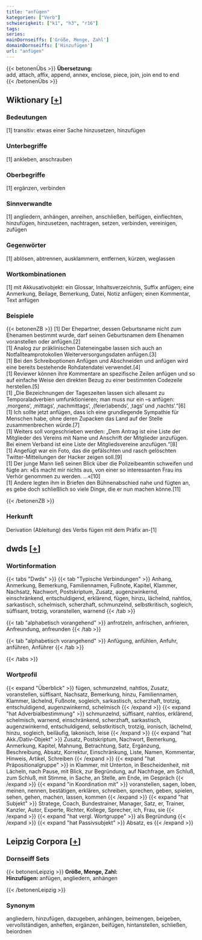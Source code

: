 ```yaml
---
title: "anfügen"
kategorien: ["Verb"]
schwierigkeit: ["k1", "h3", "r16"]
tags:
series:
mainDornseiffs: ['Größe, Menge, Zahl']
domainDornseiffs: ['Hinzufügen']
url: "anfügen"
---
```


{{< betonenÜbs >}}
**Übersetzung:**  
add, attach, affix, append, annex, enclose, piece, join, join end to end  
{{< /betonenÜbs >}}

## Wiktionary [[+](https://de.wiktionary.org/wiki/anfügen)]

### Bedeutungen
[1] transitiv: etwas einer Sache hinzusetzen, hinzufügen  

### Unterbegriffe
[1] ankleben, anschrauben  

### Oberbegriffe
[1] ergänzen, verbinden  

### Sinnverwandte
[1] angliedern, anhängen, anreihen, anschließen, beifügen, einflechten, hinzufügen, hinzusetzen, nachtragen, setzen, verbinden, vereinigen, zufügen  

### Gegenwörter
[1] ablösen, abtrennen, ausklammern, entfernen, kürzen, weglassen  

### Wortkombinationen
[1] mit Akkusativobjekt: ein Glossar, Inhaltsverzeichnis, Suffix anfügen; eine Anmerkung, Beilage, Bemerkung, Datei, Notiz anfügen; einen Kommentar, Text anfügen  

### Beispiele
{{< betonenZB >}}
[1] Der Ehepartner, dessen Geburtsname nicht zum Ehenamen bestimmt wurde, darf seinen Geburtsnamen dem Ehenamen voranstellen oder anfügen.[2]  
[1] Analog zur präklinischen Dateneingabe lassen sich auch an Notfallteamprotokollen Weiterversorgungsdaten anfügen.[3]  
[1] Bei den Schreiboptionen Anfügen und Abschneiden und anfügen wird eine bereits bestehende Rohdatendatei verwendet.[4]  
[1] Reviewer können ihre Kommentare an spezifische Zeilen anfügen und so auf einfache Weise den direkten Bezug zu einer bestimmten Codezeile herstellen.[5]  
[1] „Die Bezeichnungen der Tageszeiten lassen sich allesamt zu Temporaladverbien umfunktionieren; man muss nur ein –s anfügen: ‚morgens‘, ‚mittags‘, ‚nachmittags‘, ‚(feier)abends‘, ‚tags‘ und ‚nachts‘.“[6]  
[1] Ich sollte jetzt anfügen, dass ich eine grundlegende Sympathie für Menschen habe, ohne deren Zupacken das Land auf der Stelle zusammenbrechen würde.[7]  
[1] Weiters soll vorgeschrieben werden: „Dem Antrag ist eine Liste der Mitglieder des Vereins mit Name und Anschrift der Mitglieder anzufügen. Bei einem Verband ist eine Liste der Mitgliedsvereine anzufügen.“[8]  
[1] Angefügt war ein Foto, das die gefälschten und rasch gelöschten Twitter-Mitteilungen der Hacker zeigen soll.[9]  
[1] Der junge Mann ließ seinen Blick über die Polizeibeamtin schweifen und fügte an: »Es macht mir nichts aus, von einer so interessanten Frau ins Verhör genommen zu werden. …«[10]  
[1] Andere legten ihm in Briefen den Bühnenabschied nahe und fügten an, es gebe doch schließlich so viele Dinge, die er nun machen könne.[11]  

{{< /betonenZB >}}
### Herkunft
Derivation (Ableitung) des Verbs fügen mit dem Präfix an-[1]  



## dwds [[+](https://www.dwds.de/wb/anfügen)]

### Wortinformation
{{< tabs "Dwds" >}}
{{< tab "Typische Verbindungen" >}}
Anhang, Anmerkung, Bemerkung, Familiennamen, Fußnote, Kapitel, Klammer, Nachsatz, Nachwort, Postskriptum, Zusatz, augenzwinkernd, einschränkend, entschuldigend, erklärend, fügen, hinzu, lächelnd, nahtlos, sarkastisch, schelmisch, scherzhaft, schmunzelnd, selbstkritisch, sogleich, süffisant, trotzig, voranstellen, warnend
{{< /tab >}}

{{< tab "alphabetisch vorangehend" >}}
anfrotzeln, anfrischen, anfrieren, Anfreundung, anfreunden
{{< /tab >}}

{{< tab "alphabetisch vorangehend" >}}
Anfügung, anfühlen, Anfuhr, anführen, Anführer
{{< /tab >}}

{{< /tabs >}}

### Wortprofil
{{< expand "Überblick" >}} fügen, schmunzelnd, nahtlos, Zusatz, voranstellen, süffisant, Nachsatz, Bemerkung, hinzu, Familiennamen, Klammer, lächelnd, Fußnote, sogleich, sarkastisch, scherzhaft, trotzig, entschuldigend, augenzwinkernd, schelmisch {{< /expand >}}
{{< expand "hat Adverbialbestimmung" >}} schmunzelnd, süffisant, nahtlos, erklärend, schelmisch, warnend, einschränkend, scherzhaft, sarkastisch, augenzwinkernd, entschuldigend, selbstkritisch, trotzig, ironisch, lächelnd, hinzu, sogleich, beiläufig, lakonisch, leise {{< /expand >}}
{{< expand "hat Akk./Dativ-Objekt" >}} Zusatz, Postskriptum, Nachwort, Bemerkung, Anmerkung, Kapitel, Mahnung, Betrachtung, Satz, Ergänzung, Beschreibung, Absatz, Korrektur, Einschränkung, Liste, Namen, Kommentar, Hinweis, Artikel, Schreiben {{< /expand >}}
{{< expand "hat Präpositionalgruppe" >}} in Klammer, mit Unterton, in Bescheidenheit, mit Lächeln, nach Pause, mit Blick, zur Begründung, auf Nachfrage, am Schluß, zum Schluß, mit Stimme, in Sache, an Stelle, am Ende, im Gespräch {{< /expand >}}
{{< expand "in Koordination mit" >}} voranstellen, sagen, loben, meinen, nennen, bestätigen, erklären, schreiben, sprechen, geben, spielen, sehen, gehen, machen, lassen, kommen {{< /expand >}}
{{< expand "hat Subjekt" >}} Stratege, Coach, Bundestrainer, Manager, Satz, er, Trainer, Kanzler, Autor, Experte, Richter, Kollege, Sprecher, ich, Frau, sie {{< /expand >}}
{{< expand "hat vergl. Wortgruppe" >}} als Begründung {{< /expand >}}
{{< expand "hat Passivsubjekt" >}} Absatz, es {{< /expand >}}

## Leipzig Corpora [[+](https://corpora.uni-leipzig.de/en/res?word=anfügen&corpusId=deu_newscrawl-public_2018)]

### Dornseiff Sets
{{< betonenLeipzig >}}
**Größe, Menge, Zahl:**  
**Hinzufügen:** anfügen, angliedern, anhängen  

{{< /betonenLeipzig >}}

### Synonym
angliedern, hinzufügen, dazugeben, anhängen, beimengen, beigeben, vervollständigen, anheften, ergänzen, beifügen, hintanstellen, schließen, beiordnen

